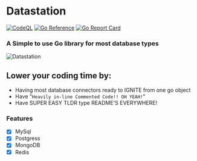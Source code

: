 # Datastation

[![CodeQL](https://github.com/Byte-Cats/datastation/actions/workflows/codeql.yml/badge.svg)](https://github.com/Byte-Cats/datastation/actions/workflows/codeql.yml)
[![Go Reference](https://pkg.go.dev/badge/github.com/byte-cats/datastation#section-readme.svg)](https://pkg.go.dev/github.com/byte-cats/datastation#section-readme)
[![Go Report Card](https://goreportcard.com/badge/github.com/byte-cats/datastation)](https://goreportcard.com/report/github.com/byte-cats/datastation)


### A Simple to use Go library for most database types
![Datastation](https://i.pinimg.com/originals/38/12/4a/38124a95a3df1290fdc3f7939212ebe3.jpg)

## Lower your coding time by:
- Having most database connectors ready to IGNITE from one go object
- Have "`Heavily in-line Commented Code!! OH YEAH!`"
- Have SUPER EASY TLDR type README'S EVERYWHERE!






### Features

- [x] MySql
- [x] Postgress
- [x] MongoDB
- [x] Redis
